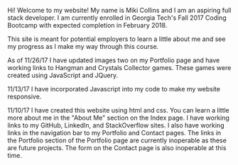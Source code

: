 Hi! Welcome to my website!  My name is Miki Collins and I am an aspiring full stack developer.  I am currently enrolled in Georgia Tech's Fall 2017 Coding Bootcamp with expected completion in February 2018.  

This site is meant for potential employers to learn a little about me and see my progress as I make my way through this course.

As of 11/26/17 I have updated images two on my Portfolio page and have working links to Hangman and Crystals Collector games.  These games were created using JavaScript and JQuery.

11/13/17 I have incorporated Javascript into my code to make my website responsive. 

11/10/17 I have created this website using html and css.  You can learn a little more about me in the "About Me" section on the Index page.  I have working links to my GitHub, LinkedIn, and StackOverflow sites.  I also have working links in the navigation bar to my Portfolio and Contact pages.  The links in the Portfolio section of the Portfolio page are currently inoperable as these are future projects.  The form on the Contact page is also inoperable at this time.   